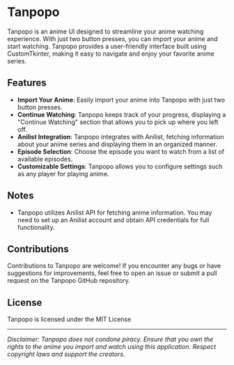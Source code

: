 # Tanpopo

Tanpopo is an anime UI designed to streamline your anime watching experience. With just two button presses, you can import your anime and start watching. Tanpopo provides a user-friendly interface built using CustomTkinter, making it easy to navigate and enjoy your favorite anime series.

## Features
- **Import Your Anime**: Easily import your anime into Tanpopo with just two button presses.
- **Continue Watching**: Tanpopo keeps track of your progress, displaying a "Continue Watching" section that allows you to pick up where you left off.
- **Anilist Integration**: Tanpopo integrates with Anilist, fetching information about your anime series and displaying them in an organized manner.
- **Episode Selection**: Choose the episode you want to watch from a list of available episodes.
- **Customizable Settings**: Tanpopo allows you to configure settings such as any player for playing anime.

## Notes
- Tanpopo utilizes Anilist API for fetching anime information. You may need to set up an Anilist account and obtain API credentials for full functionality.

## Contributions
Contributions to Tanpopo are welcome! If you encounter any bugs or have suggestions for improvements, feel free to open an issue or submit a pull request on the Tanpopo GitHub repository.

## License
Tanpopo is licensed under the MIT License

---

*Disclaimer: Tanpopo does not condone piracy. Ensure that you own the rights to the anime you import and watch using this application. Respect copyright laws and support the creators.*